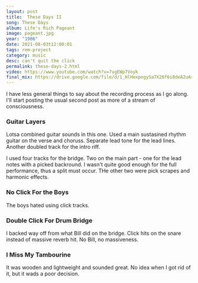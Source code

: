 ```yaml
---
layout: post
title:  These Days II
song: These Days
album: Life's Rich Pageant
image: pageant.jpg
year: "1986"
date: 2021-08-03t12:00:01
tags: rem-project
category: music
desc: can't quit the click
permalink: these-days-2.html
video: https://www.youtube.com/watch?v=7vgEWp7Voyk
final_mix: https://drive.google.com/file/d/1_HlHexpogySa7X26f6i8deA2uArlMNUM/view?usp=sharing
---
```


I have less general things to say about the recording process as I go along. I'll start posting the usual second post as more of a stream of consciousness.

### Guitar Layers

Lotsa combined guitar sounds in this one. Used a main sustasined rhythm guitar on the verse and choruss. Separate lead tone for the lead lines. Another doubled track for the intro riff.

I used four tracks for the bridge. Two on the main part - one for the lead notes with a picked backround. I wasn't quite good enough for the full performance, thus a split must occur. THe other two were pick scrapes and harmonic effects.

### No Click For the Boys

The boys hated using click tracks.

### Double Click For Drum Bridge

I backed way off from what Bill did on the bridge. Click hits on the snare instead of massive reverb hit. No Bill, no massiveness.

### I Miss My Tambourine

It was wooden and lightweight and sounded great. No idea when I got rid of it, but it wads a poor decision.